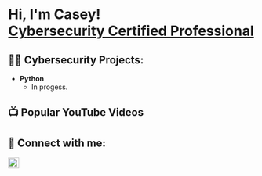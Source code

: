 <h1>Hi, I'm Casey! <br/><a href="https://github.com/caseypineda" <a href="https://www.linkedin.com/in/caseypineda/">Cybersecurity Certified Professional</a>

<h2>👨‍💻 Cybersecurity Projects:</h2>


- <b>Python</b>
  - In progess.

<h2>📺 Popular YouTube Videos</h2>


<h2> 🤳 Connect with me:</h2>


[<img align="left" alt="CaseyPineda | LinkedIn" width="22px" src="https://cdn.jsdelivr.net/npm/simple-icons@v3/icons/linkedin.svg" />][linkedin]

[linkedin]: https://linkedin.com/in/caseypineda

<!--
**caseypineda** is a ✨ _special_ ✨ repository because its `README.md` (this file) appears on your GitHub profile.

Here are some ideas to get you started:

- 🔭 I’m currently working on ...
- 🌱 I’m currently learning ...
- 👯 I’m looking to collaborate on ...
- 🤔 I’m looking for help with ...
- 💬 Ask me about ...
- 📫 How to reach me: ...
- 😄 Pronouns: ...
- ⚡ Fun fact: ...
-->
